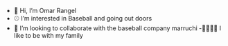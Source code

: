 - 👋 Hi, I’m Omar Rangel
- ⚾ I’m interested in Baseball and going out doors
- 💞️ I’m looking to collaborate with the baseball company marruchi 
-👨‍👩‍👧‍👦 I like to be with my family 

<!---
omarrangel/omarrangel is a ✨ special ✨ repository because its `README.md` (this file) appears on your GitHub profile.
You can click the Preview link to take a look at your changes.
--->
